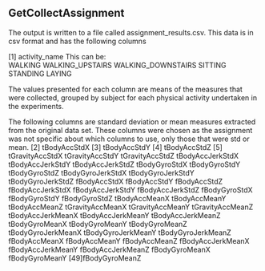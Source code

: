 ## GetCollectAssignment

The output is written to a file called assignment_results.csv.  This data is in csv format and has the following columns

[1]    activity_name
This can be:  
WALKING
WALKING_UPSTAIRS
WALKING_DOWNSTAIRS
SITTING
STANDING
LAYING

The values presented for each column are means of the measures that were collected, grouped by subject for each physical activity undertaken in the experiments. 

The following columns are standard deviation or mean measures extracted from the original data set.  These columns were chosen as the assignment was not specific about which columns to use, only those that were std or mean.
[2] tBodyAccStdX
[3] tBodyAccStdY
[4] tBodyAccStdZ
[5] tGravityAccStdX
tGravityAccStdY
tGravityAccStdZ
tBodyAccJerkStdX
tBodyAccJerkStdY
tBodyAccJerkStdZ
tBodyGyroStdX
tBodyGyroStdY
tBodyGyroStdZ
tBodyGyroJerkStdX
tBodyGyroJerkStdY
tBodyGyroJerkStdZ
fBodyAccStdX
fBodyAccStdY
fBodyAccStdZ
fBodyAccJerkStdX
fBodyAccJerkStdY
fBodyAccJerkStdZ
fBodyGyroStdX
fBodyGyroStdY
fBodyGyroStdZ
tBodyAccMeanX
tBodyAccMeanY
tBodyAccMeanZ
tGravityAccMeanX
tGravityAccMeanY
tGravityAccMeanZ
tBodyAccJerkMeanX
tBodyAccJerkMeanY
tBodyAccJerkMeanZ
tBodyGyroMeanX
tBodyGyroMeanY
tBodyGyroMeanZ
tBodyGyroJerkMeanX
tBodyGyroJerkMeanY
tBodyGyroJerkMeanZ
fBodyAccMeanX
fBodyAccMeanY
fBodyAccMeanZ
fBodyAccJerkMeanX
fBodyAccJerkMeanY
fBodyAccJerkMeanZ
fBodyGyroMeanX
fBodyGyroMeanY
[49]fBodyGyroMeanZ